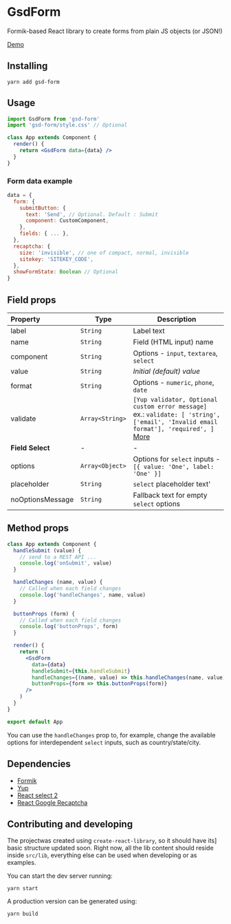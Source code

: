 # GsdForm

Formik-based React library to create forms from plain JS objects (or JSON!)

[Demo](https://codesandbox.io/s/zlrmp3o77l)

## Installing

```
yarn add gsd-form
```

## Usage

```jsx
import GsdForm from 'gsd-form'
import 'gsd-form/style.css' // Optional

class App extends Component {
  render() {
    return <GsdForm data={data} />
  }
}
```

### Form data example

```js
data = {
  form: {
    submitButton: {
      text: 'Send', // Optional. Default : Submit
      component: CustomComponent,
    },
    fields: { ... },
  },
  recaptcha: {
    size: 'invisible', // one of compact, normal, invisible
    sitekey: 'SITEKEY_CODE',
  },
  showFormState: Boolean // Optional
}

```

## Field props
| Property | Type | Description |
|:---- | ---- | ------ |
| label | `String` | Label text |
| name | `String` | Field (HTML input) name |
| component | `String` | Options - `input`, `textarea`, `select` |
| value | `String` | *Initial (default) value* |
| format | `String` | Options - `numeric`, `phone`, `date` |
| validate | `Array<String>` | `[Yup validator, Optional custom error message]`<br>ex.: `validate: [ 'string', ['email', 'Invalid email format'], 'required', ]`<br>[More](https://github.com/jquense/yup) |
| __Field Select__ | - | - |
| options | `Array<Object>` | Options for `select` inputs - `[{ value: 'One', label: 'One' }]` |
| placeholder | `String` | `select` placeholder text' |
| noOptionsMessage | `String` | Fallback text for empty `select` options |

## Method props

```jsx
class App extends Component {
  handleSubmit (value) {
    // send to a REST API ...
    console.log('onSubmit', value)
  }

  handleChanges (name, value) {
    // Called when each field changes
    console.log('handleChanges', name, value)
  }

  buttonProps (form) {
    // Called when each field changes
    console.log('buttonProps', form)
  }

  render() {
    return (
      <GsdForm
        data={data}
        handleSubmit={this.handleSubmit}
        handleChanges={(name, value) => this.handleChanges(name, value)}
        buttonProps={form => this.buttonProps(form)}
      />
    )
  }
}

export default App
```

You can use the `handleChanges` prop to, for example, change the available
options for interdependent `select` inputs, such as country/state/city.

## Dependencies

- [Formik](https://github.com/jaredpalmer/formik)
- [Yup](https://github.com/jquense/yup)
- [React select 2](https://github.com/JedWatson/react-select)
- [React Google Recaptcha](https://github.com/dozoisch/react-google-recaptcha)

## Contributing and developing

The projectwas created using `create-react-library`, so it should have its]
basic structure updated soon. Right now, all the lib content should reside
inside `src/lib`, everything else can be used when developing or as examples.

You can start the dev server running:

```
yarn start
```

A production version can be generated using:

```
yarn build
```
